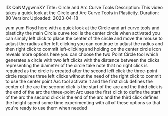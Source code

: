 ID: QaNMygwnnXY
Title: Circle and Arc Curve Tools
Description: This video takes a quick look at the Circle and Arc Curve Tools in Plasticity.
Duration: 80
Version: 
Uploaded: 2023-04-18

yum yum
Floyd here with a quick look at the
Circle and art curve tools and
plasticity the main Circle curve tool is
the center circle when activated you can
simply left click to place the center of
the circle and move the mouse to adjust
the radius after left clicking you can
continue to adjust the radius and then
right click to commit left-clicking and
holding on the center circle icon
reveals more options here you can choose
the two Point Circle tool which
generates a circle with two left clicks
with the distance between the clicks
representing the diameter of the circle
take note that no right click is
required as the circle is created after
the second left click the three-point
circle requires three left clicks
without the need of the right click to
commit
to use the center point Arc tool
activate it and the first click defines
the center of the arc the second click
is the start of the arc and the third
click is the end of the arc
the three-point Arc uses the first click
to define the start of the arc the
second click is the end of the arc and
the third click defines the height spend
some time experimenting with all of
these options so that you're ready to
use them when needed